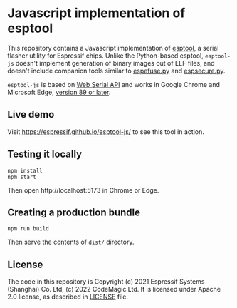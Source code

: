 # Javascript implementation of esptool

This repository contains a Javascript implementation of [esptool](https://github.com/espressif/esptool), a serial flasher utility for Espressif chips. Unlike the Python-based esptool, `esptool-js` doesn't implement generation of binary images out of ELF files, and doesn't include companion tools similar to [espefuse.py](https://github.com/espressif/esptool/wiki/espefuse) and [espsecure.py](https://github.com/espressif/esptool/wiki/espsecure).

`esptool-js` is based on [Web Serial API](https://wicg.github.io/serial/) and works in Google Chrome and Microsoft Edge, [version 89 or later](https://developer.mozilla.org/en-US/docs/Web/API/Serial#browser_compatibility).

## Live demo

Visit https://espressif.github.io/esptool-js/ to see this tool in action.

## Testing it locally

```
npm install
npm start
```

Then open http://localhost:5173 in Chrome or Edge.

## Creating a production bundle

```
npm run build
```

Then serve the contents of `dist/` directory.

## License

The code in this repository is Copyright (c) 2021 Espressif Systems (Shanghai) Co. Ltd, (c) 2022 CodeMagic Ltd. It is licensed under Apache 2.0 license, as described in [LICENSE](LICENSE) file.
